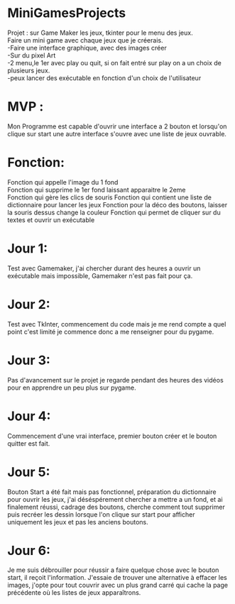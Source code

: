 
# MiniGamesProjects

Projet : sur Game Maker les jeux, tkinter pour le menu des jeux.  
  Faire un mini game avec chaque jeux que je créerais.  
    -Faire une interface graphique, avec des images créer   
      -Sur du pixel Art  
    -2 menu,le 1er avec play ou quit, si on fait entré sur play on a un choix de plusieurs jeux.  
    -peux lancer des exécutable en fonction d'un choix de l'utilisateur  
# MVP : 
Mon Programme est capable d'ouvrir une interface a 2 bouton et lorsqu'on clique sur start une autre interface s'ouvre avec une liste de jeux ouvrable.

 # Fonction:
 Fonction qui appelle l'image du 1 fond  
 Fonction qui supprime le 1er fond laissant apparaitre le 2eme  
 Fonction qui gère les clics de souris
 Fonction qui contient une liste de dictionnaire pour lancer les jeux
 Fonction pour la déco des boutons, laisser la souris dessus change la couleur
 Fonction qui permet de cliquer sur du textes et ouvrir un exécutable
 
# Jour 1: 
 Test avec Gamemaker, j'ai chercher durant des heures a ouvrir un exécutable mais impossible, Gamemaker n'est pas fait pour ça.
# Jour 2:
Test avec TkInter, commencement du code mais je me rend compte a quel point c'est limité je commence donc a me renseigner pour du pygame.
# Jour 3:
Pas d'avancement sur le projet je regarde pendant des heures des vidéos pour en apprendre un peu plus sur pygame.
# Jour 4: 
Commencement d'une vrai interface, premier bouton créer et le bouton quitter est fait.
# Jour 5:
Bouton Start a été fait mais pas fonctionnel, préparation du dictionnaire pour ouvrir les jeux, j'ai déséspérement chercher a mettre a un fond, et ai finalement réussi, cadrage des boutons, cherche comment tout supprimer puis recréer les dessin lorsque l'on clique sur start pour afficher uniquement les jeux et pas les anciens boutons.
# Jour 6:
Je me suis débrouiller pour réussir a faire quelque chose avec le bouton start, il reçoit l'information. J'essaie de trouver une alternative à effacer les images, j'opte pour tout couvrir avec un plus grand carré qui cache la page précédente où les listes de jeux apparaîtrons.
